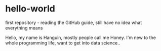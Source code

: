 # hello-world
first repository - reading the GitHub guide, still have no idea what everything means

Hello, my name is Hanguin, mostly people call me Honey. I'm new to the whole programming life, want to get into data science.. 
